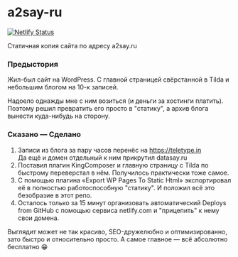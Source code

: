 # a2say-ru
[![Netlify Status](https://api.netlify.com/api/v1/badges/33f75323-9bfa-4643-959c-9adebc8e4cf4/deploy-status)](https://app.netlify.com/sites/a2say/deploys)


Статичная копия сайта по адресу a2say.ru



### Предыстория

Жил-был сайт на WordPress. С главной страницей свёрстанной в Tilda и небольшим блогом на 10-к записей.

Надоело однажды мне с ним возиться (и деньги за хостинги платить). Поэтому решил превратить его просто в "статику", а архив блога вынести куда-нибудь на сторону.



### Сказано — Сделано

1. Записи из блога за пару часов перенёс на https://teletype.in  
    Да ещё и домен отдельный к ним прикрутил datasay.ru
2. Поставил плагин KingComposer и главную страницу с Tilda по быстрому переверстал в нём. Получилось практически тоже самое.
3. С помощью плагина «Export WP Pages To Static Html» экспортировал её в полностью работоспособную "статику". И положил всё это безобразие в этот репо.
4. Осталось только за 15 минут организовать автоматический Deploys from GitHub с помощью сервиса netlify.com и "прицепить" к нему свои домена.

Выглядит может не так красиво, SEO-дружелюбно и оптимизированно, зато быстро и относительно просто. А самое главное — всё абсолютно бесплатно 😁

